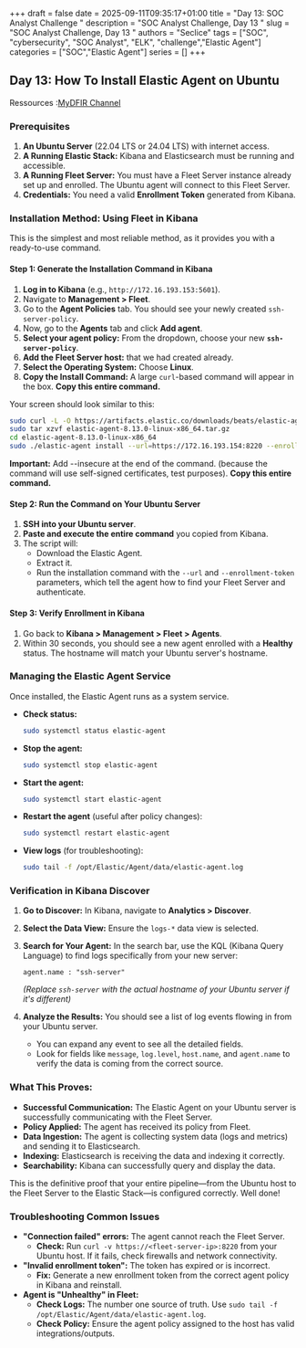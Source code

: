 +++ 
draft = false
date = 2025-09-11T09:35:17+01:00
title = "Day 13: SOC Analyst Challenge "
description = "SOC Analyst Challenge, Day 13 "
slug = "SOC Analyst Challenge, Day 13 "
authors = "Seclice"
tags = ["SOC", "cybersecurity", "SOC Analyst", "ELK", "challenge","Elastic Agent"]
categories = ["SOC","Elastic Agent"]
series = []
+++


## Day 13: How To Install Elastic Agent on Ubuntu
Ressources :[MyDFIR Channel](https://www.youtube.com/@MyDFIR/)

 

### **Prerequisites**
1.  **An Ubuntu Server** (22.04 LTS or 24.04 LTS) with internet access.
2.  **A Running Elastic Stack:** Kibana and Elasticsearch must be running and accessible.
3.  **A Running Fleet Server:** You must have a Fleet Server instance already set up and enrolled. The Ubuntu agent will connect to this Fleet Server.
4.  **Credentials:** You need a valid **Enrollment Token** generated from Kibana.


### **Installation Method: Using Fleet in Kibana**

This is the simplest and most reliable method, as it provides you with a ready-to-use command.

#### **Step 1: Generate the Installation Command in Kibana**


1.  **Log in to Kibana** (e.g., `http://172.16.193.153:5601`).
2.  Navigate to **Management > Fleet**.
3.  Go to the **Agent Policies** tab. You should see your newly created `ssh-server-policy`.
4.  Now, go to the **Agents** tab and click **Add agent**.
5.  **Select your agent policy:** From the dropdown, choose your new **`ssh-server-policy`**.
6.  **Add the Fleet Server host:** that we had created already.
7.  **Select the Operating System:** Choose **Linux**.
8.  **Copy the Install Command:** A large `curl`-based command will appear in the box. **Copy this entire command.**

Your screen should look similar to this:

```bash
sudo curl -L -O https://artifacts.elastic.co/downloads/beats/elastic-agent/elastic-agent-8.13.0-linux-x86_64.tar.gz
sudo tar xzvf elastic-agent-8.13.0-linux-x86_64.tar.gz
cd elastic-agent-8.13.0-linux-x86_64
sudo ./elastic-agent install --url=https://172.16.193.154:8220 --enrollment-token=SFMyNTY...
```
**Important:** Add --insecure at the end of the command. (because the command will use self-signed certificates, test purposes).
**Copy this entire command.**

#### **Step 2: Run the Command on Your Ubuntu Server**

1.  **SSH into your Ubuntu server**.
2.  **Paste and execute the entire command** you copied from Kibana.
3.  The script will:
    *   Download the Elastic Agent.
    *   Extract it.
    *   Run the installation command with the `--url` and `--enrollment-token` parameters, which tell the agent how to find your Fleet Server and authenticate.

#### **Step 3: Verify Enrollment in Kibana**

1.  Go back to **Kibana > Management > Fleet > Agents**.
2.  Within 30 seconds, you should see a new agent enrolled with a **Healthy** status. The hostname will match your Ubuntu server's hostname.



### **Managing the Elastic Agent Service**

Once installed, the Elastic Agent runs as a system service.

*   **Check status:**
    ```bash
    sudo systemctl status elastic-agent
    ```
*   **Stop the agent:**
    ```bash
    sudo systemctl stop elastic-agent
    ```
*   **Start the agent:**
    ```bash
    sudo systemctl start elastic-agent
    ```
*   **Restart the agent** (useful after policy changes):
    ```bash
    sudo systemctl restart elastic-agent
    ```
*   **View logs** (for troubleshooting):
    ```bash
    sudo tail -f /opt/Elastic/Agent/data/elastic-agent.log
    ```


### **Verification in Kibana Discover**

1.  **Go to Discover:** In Kibana, navigate to **Analytics > Discover**.
2.  **Select the Data View:** Ensure the `logs-*` data view is selected.
3.  **Search for Your Agent:** In the search bar, use the KQL (Kibana Query Language) to find logs specifically from your new server:
    ```
    agent.name : "ssh-server"
    ```
    *(Replace `ssh-server` with the actual hostname of your Ubuntu server if it's different)*

4.  **Analyze the Results:** You should see a list of log events flowing in from your Ubuntu server.
    *   You can expand any event to see all the detailed fields.
    *   Look for fields like `message`, `log.level`, `host.name`, and `agent.name` to verify the data is coming from the correct source.

    

### **What This Proves:**

*   **Successful Communication:** The Elastic Agent on your Ubuntu server is successfully communicating with the Fleet Server.
*   **Policy Applied:** The agent has received its policy from Fleet.
*   **Data Ingestion:** The agent is collecting system data (logs and metrics) and sending it to Elasticsearch.
*   **Indexing:** Elasticsearch is receiving the data and indexing it correctly.
*   **Searchability:** Kibana can successfully query and display the data.

This is the definitive proof that your entire pipeline—from the Ubuntu host to the Fleet Server to the Elastic Stack—is configured correctly. Well done!


### **Troubleshooting Common Issues**

*   **"Connection failed" errors:** The agent cannot reach the Fleet Server.
    *   **Check:** Run `curl -v https://<fleet-server-ip>:8220` from your Ubuntu host. If it fails, check firewalls and network connectivity.
*   **"Invalid enrollment token":** The token has expired or is incorrect.
    *   **Fix:** Generate a new enrollment token from the correct agent policy in Kibana and reinstall.
*   **Agent is "Unhealthy" in Fleet:**
    *   **Check Logs:** The number one source of truth. Use `sudo tail -f /opt/Elastic/Agent/data/elastic-agent.log`.
    *   **Check Policy:** Ensure the agent policy assigned to the host has valid integrations/outputs.
